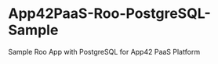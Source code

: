 App42PaaS-Roo-PostgreSQL-Sample
===============================

Sample Roo App with PostgreSQL for App42 PaaS Platform
